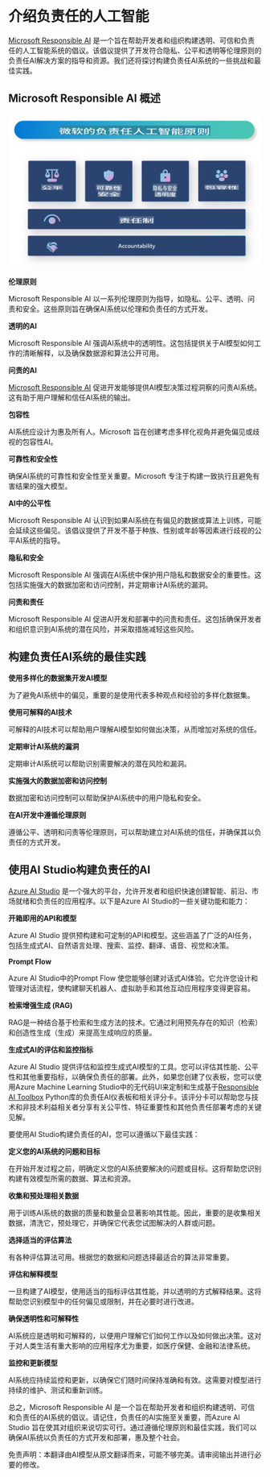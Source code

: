 # **介绍负责任的人工智能**

[Microsoft Responsible AI](https://www.microsoft.com/ai/responsible-ai?WT.mc_id=aiml-138114-kinfeylo) 是一个旨在帮助开发者和组织构建透明、可信和负责任的人工智能系统的倡议。该倡议提供了开发符合隐私、公平和透明等伦理原则的负责任AI解决方案的指导和资源。我们还将探讨构建负责任AI系统的一些挑战和最佳实践。

## Microsoft Responsible AI 概述

![RAIPrinciples](../../../../translated_images/RAIPrinciples.341872e84ab61d746359087157c13d5a0a5549e5187b42e45efca277ac550e12.zh.png)

**伦理原则**

Microsoft Responsible AI 以一系列伦理原则为指导，如隐私、公平、透明、问责和安全。这些原则旨在确保AI系统以伦理和负责任的方式开发。

**透明的AI**

Microsoft Responsible AI 强调AI系统中的透明性。这包括提供关于AI模型如何工作的清晰解释，以及确保数据源和算法公开可用。

**问责的AI**

[Microsoft Responsible AI](https://www.microsoft.com/ai/responsible-ai?WT.mc_id=aiml-138114-kinfeylo) 促进开发能够提供AI模型决策过程洞察的问责AI系统。这有助于用户理解和信任AI系统的输出。

**包容性**

AI系统应设计为惠及所有人。Microsoft 旨在创建考虑多样化视角并避免偏见或歧视的包容性AI。

**可靠性和安全性**

确保AI系统的可靠性和安全性至关重要。Microsoft 专注于构建一致执行且避免有害结果的强大模型。

**AI中的公平性**

Microsoft Responsible AI 认识到如果AI系统在有偏见的数据或算法上训练，可能会延续这些偏见。该倡议提供了开发不基于种族、性别或年龄等因素进行歧视的公平AI系统的指导。

**隐私和安全**

Microsoft Responsible AI 强调在AI系统中保护用户隐私和数据安全的重要性。这包括实施强大的数据加密和访问控制，并定期审计AI系统的漏洞。

**问责和责任**

Microsoft Responsible AI 促进AI开发和部署中的问责和责任。这包括确保开发者和组织意识到AI系统的潜在风险，并采取措施减轻这些风险。

## 构建负责任AI系统的最佳实践

**使用多样化的数据集开发AI模型**

为了避免AI系统中的偏见，重要的是使用代表多种观点和经验的多样化数据集。

**使用可解释的AI技术**

可解释的AI技术可以帮助用户理解AI模型如何做出决策，从而增加对系统的信任。

**定期审计AI系统的漏洞**

定期审计AI系统可以帮助识别需要解决的潜在风险和漏洞。

**实施强大的数据加密和访问控制**

数据加密和访问控制可以帮助保护AI系统中的用户隐私和安全。

**在AI开发中遵循伦理原则**

遵循公平、透明和问责等伦理原则，可以帮助建立对AI系统的信任，并确保其以负责任的方式开发。

## 使用AI Studio构建负责任的AI

[Azure AI Studio](https://ai.azure.com?WT.mc_id=aiml-138114-kinfeylo) 是一个强大的平台，允许开发者和组织快速创建智能、前沿、市场就绪和负责任的应用程序。以下是Azure AI Studio的一些关键功能和能力：

**开箱即用的API和模型**

Azure AI Studio 提供预构建和可定制的API和模型。这些涵盖了广泛的AI任务，包括生成式AI、自然语言处理、搜索、监控、翻译、语音、视觉和决策。

**Prompt Flow**

Azure AI Studio中的Prompt Flow 使您能够创建对话式AI体验。它允许您设计和管理对话流程，使构建聊天机器人、虚拟助手和其他互动应用程序变得更容易。

**检索增强生成 (RAG)**

RAG是一种结合基于检索和生成方法的技术。它通过利用预先存在的知识（检索）和创造性生成（生成）来提高生成响应的质量。

**生成式AI的评估和监控指标**

Azure AI Studio 提供评估和监控生成式AI模型的工具。您可以评估其性能、公平性和其他重要指标，以确保负责任的部署。此外，如果您创建了仪表板，您可以使用Azure Machine Learning Studio中的无代码UI来定制和生成基于[Responsible AI Toolbox](https://responsibleaitoolbox.ai/?WT.mc_id=aiml-138114-kinfeylo) Python库的负责任AI仪表板和相关评分卡。该评分卡可以帮助您与技术和非技术利益相关者分享有关公平性、特征重要性和其他负责任部署考虑的关键见解。

要使用AI Studio构建负责任的AI，您可以遵循以下最佳实践：

**定义您的AI系统的问题和目标**

在开始开发过程之前，明确定义您的AI系统要解决的问题或目标。这将帮助您识别构建有效模型所需的数据、算法和资源。

**收集和预处理相关数据**

用于训练AI系统的数据的质量和数量会显著影响其性能。因此，重要的是收集相关数据，清洗它，预处理它，并确保它代表您试图解决的人群或问题。

**选择适当的评估算法**

有各种评估算法可用。根据您的数据和问题选择最适合的算法非常重要。

**评估和解释模型**

一旦构建了AI模型，使用适当的指标评估其性能，并以透明的方式解释结果。这将帮助您识别模型中的任何偏见或限制，并在必要时进行改进。

**确保透明性和可解释性**

AI系统应是透明和可解释的，以便用户理解它们如何工作以及如何做出决策。这对于对人类生活有重大影响的应用程序尤为重要，如医疗保健、金融和法律系统。

**监控和更新模型**

AI系统应持续监控和更新，以确保它们随时间保持准确和有效。这需要对模型进行持续的维护、测试和重新训练。

总之，Microsoft Responsible AI 是一个旨在帮助开发者和组织构建透明、可信和负责任的AI系统的倡议。请记住，负责任的AI实施至关重要，而Azure AI Studio 旨在使其对组织来说切实可行。通过遵循伦理原则和最佳实践，我们可以确保AI系统以负责任的方式开发和部署，惠及整个社会。

免责声明：本翻译由AI模型从原文翻译而来，可能不够完美。请审阅输出并进行必要的修改。